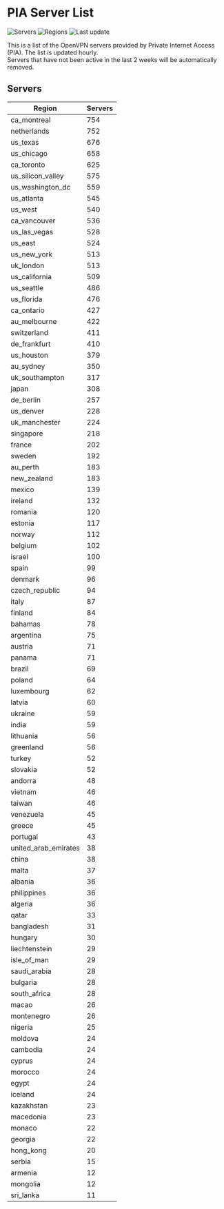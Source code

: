# PIA Server List

![Servers](https://img.shields.io/badge/servers-17,757-blue)
![Regions](https://img.shields.io/badge/regions-97-blue)
![Last update](https://img.shields.io/badge/last_updated-Thu_Jul_04_12:16:07_UTC_2024-blue)

This is a list of the OpenVPN servers provided by Private Internet Access (PIA). The list is updated hourly. </br>
Servers that have not been active in the last 2 weeks will be automatically removed.

## Servers
| Region               | Servers |
|----------------------|---------|
| ca_montreal | 754 |
| netherlands | 752 |
| us_texas | 676 |
| us_chicago | 658 |
| ca_toronto | 625 |
| us_silicon_valley | 575 |
| us_washington_dc | 559 |
| us_atlanta | 545 |
| us_west | 540 |
| ca_vancouver | 536 |
| us_las_vegas | 528 |
| us_east | 524 |
| us_new_york | 513 |
| uk_london | 513 |
| us_california | 509 |
| us_seattle | 486 |
| us_florida | 476 |
| ca_ontario | 427 |
| au_melbourne | 422 |
| switzerland | 411 |
| de_frankfurt | 410 |
| us_houston | 379 |
| au_sydney | 350 |
| uk_southampton | 317 |
| japan | 308 |
| de_berlin | 257 |
| us_denver | 228 |
| uk_manchester | 224 |
| singapore | 218 |
| france | 202 |
| sweden | 192 |
| au_perth | 183 |
| new_zealand | 183 |
| mexico | 139 |
| ireland | 132 |
| romania | 120 |
| estonia | 117 |
| norway | 112 |
| belgium | 102 |
| israel | 100 |
| spain | 99 |
| denmark | 96 |
| czech_republic | 94 |
| italy | 87 |
| finland | 84 |
| bahamas | 78 |
| argentina | 75 |
| austria | 71 |
| panama | 71 |
| brazil | 69 |
| poland | 64 |
| luxembourg | 62 |
| latvia | 60 |
| ukraine | 59 |
| india | 59 |
| lithuania | 56 |
| greenland | 56 |
| turkey | 52 |
| slovakia | 52 |
| andorra | 48 |
| vietnam | 46 |
| taiwan | 46 |
| venezuela | 45 |
| greece | 45 |
| portugal | 43 |
| united_arab_emirates | 38 |
| china | 38 |
| malta | 37 |
| albania | 36 |
| philippines | 36 |
| algeria | 36 |
| qatar | 33 |
| bangladesh | 31 |
| hungary | 30 |
| liechtenstein | 29 |
| isle_of_man | 29 |
| saudi_arabia | 28 |
| bulgaria | 28 |
| south_africa | 28 |
| macao | 26 |
| montenegro | 26 |
| nigeria | 25 |
| moldova | 24 |
| cambodia | 24 |
| cyprus | 24 |
| morocco | 24 |
| egypt | 24 |
| iceland | 24 |
| kazakhstan | 23 |
| macedonia | 23 |
| monaco | 22 |
| georgia | 22 |
| hong_kong | 20 |
| serbia | 15 |
| armenia | 12 |
| mongolia | 12 |
| sri_lanka | 11 |